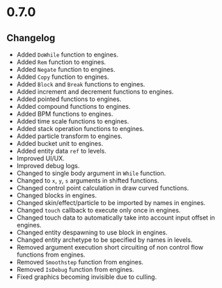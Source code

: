 # 0.7.0

## Changelog

-   Added `DoWhile` function to engines.
-   Added `Rem` function to engines.
-   Added `Negate` function to engines.
-   Added `Copy` function to engines.
-   Added `Block` and `Break` functions to engines.
-   Added increment and decrement functions to engines.
-   Added pointed functions to engines.
-   Added compound functions to engines.
-   Added BPM functions to engines.
-   Added time scale functions to engines.
-   Added stack operation functions to engines.
-   Added particle transform to engines.
-   Added bucket unit to engines.
-   Added entity data `ref` to levels.
-   Improved UI/UX.
-   Improved debug logs.
-   Changed to single body argument in `While` function.
-   Changed to `x`, `y`, `s` arguments in shifted functions.
-   Changed control point calculation in draw curved functions.
-   Changed blocks in engines.
-   Changed skin/effect/particle to be imported by names in engines.
-   Changed `touch` callback to execute only once in engines.
-   Changed touch data to automatically take into account input offset in engines.
-   Changed entity despawning to use block in engines.
-   Changed entity archetype to be specified by names in levels.
-   Removed argument execution short circuiting of non control flow functions from engines.
-   Removed `Smoothstep` function from engines.
-   Removed `IsDebug` function from engines.
-   Fixed graphics becoming invisible due to culling.
